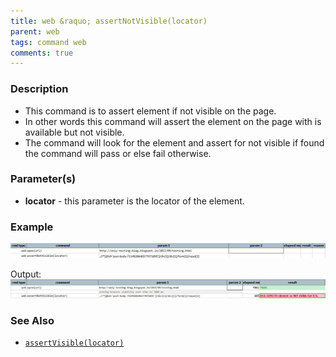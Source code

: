 ```yaml
---
title: web &raquo; assertNotVisible(locator)
parent: web
tags: command web
comments: true
---
```


### Description

- This command is to assert element if not visible on the page.
- In other words this command will assert the element on the page with is available but not visible.
- The command will look for the element and assert for not visible if found the command will pass or else fail otherwise.

### Parameter(s)

- **locator** - this parameter is the locator of the element.

### Example

![](image/assertNotVisible_01.png)

Output:<br/>
![](image/assertNotVisible_02.png)

### See Also

- [`assertVisible(locator)`](assertVisible(locator).html)
